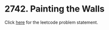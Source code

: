 # 2742. Painting the Walls

Click [here](https://leetcode.com/problems/painting-the-walls/) for the leetcode problem statement.

